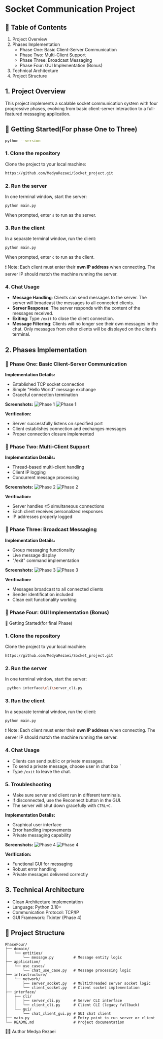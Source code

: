 ﻿# Socket Communication Project 

## 📑 Table of Contents
1. Project Overview
2. Phases Implementation
   - Phase One: Basic Client-Server Communication
   - Phase Two: Multi-Client Support
   - Phase Three: Broadcast Messaging
   - Phase Four: GUI Implementation (Bonus)
3. Technical Architecture
4. Project Structure


## 1. Project Overview
This project implements a scalable socket communication system with four progressive phases, evolving from basic client-server interaction to a full-featured messaging application.

## 🚀 Getting Started(For phase One to Three)

```bash
python --version
```

### 1. Clone the repository

Clone the project to your local machine:

```bash
https://github.com/MedyaRezaei/Socket_project.git
```

### 2. Run the server

In one terminal window, start the server:

```bash
python main.py
```

When prompted, enter `s` to run as the server.

### 3. Run the client

In a separate terminal window, run the client:

```bash
python main.py
```

When prompted, enter `c` to run as the client.

❗ Note: Each client must enter their **own IP address** when connecting.
The server IP should match the machine running the server.

### 4. Chat Usage

- **Message Handling**: Clients can send messages to the server. The server will broadcast the messages to all connected clients.
- **Server Response**: The server responds with the content of the messages received.
- **Exiting**: Type `/exit` to close the client connection.
- **Message Filtering**: Clients will no longer see their own messages in the chat. Only messages from other clients will be displayed on the client’s terminal.


## 2. Phases Implementation

### 🔹 Phase One: Basic Client-Server Communication
**Implementation Details:**
- Established TCP socket connection
- Simple "Hello World" message exchange
- Graceful connection termination

**Screenshots:**
![Phase 1 ](image/image1.png)
![Phase 1 ](image/image2.png)

**Verification:**
- Server successfully listens on specified port
- Client establishes connection and exchanges messages
- Proper connection closure implemented

### 🔹 Phase Two: Multi-Client Support
**Implementation Details:**
- Thread-based multi-client handling
- Client IP logging
- Concurrent message processing

**Screenshots:**
![Phase 2 ](image/image3.png)
![Phase 2 ](image/image4.png)

**Verification:**
- Server handles ≥5 simultaneous connections
- Each client receives personalized responses
- IP addresses properly logged

### 🔹 Phase Three: Broadcast Messaging
**Implementation Details:**
- Group messaging functionality
- Live message display
- "/exit" command implementation

**Screenshots:**
![Phase 3 ](image/image5.png)
![Phase 3 ](image/image6.png)

**Verification:**
- Messages broadcast to all connected clients
- Sender identification included
- Clean exit functionality working

### 🔹 Phase Four: GUI Implementation (Bonus)
🚀 Getting Started(for final Phase)

### 1. Clone the repository

Clone the project to your local machine:



```bash
https://github.com/MedyaRezaei/Socket_project.git
```


### 2. Run the server

In one terminal window, start the server:
```bash
 python interface\cli\server_cli.py
```
### 3. Run the client

In a separate terminal window, run the client:
```bash
python main.py
```

❗ Note: Each client must enter their **own IP address** when connecting.
The server IP should match the machine running the server.
### 4. Chat Usage

- Clients can send public or private messages.
- To send a private message, choose user in chat box `
- Type `/exit` to leave the chat.

### 5. Troubleshooting

- Make sure server and client run in different terminals.
- If disconnected, use the Reconnect button in the GUI.
- The server will shut down gracefully with `CTRL+C`.

**Implementation Details:**
- Graphical user interface
- Error handling improvements
- Private messaging capability

**Screenshots:**
![Phase 4 ](image/image7.png)
![Phase 4 ](image/image8.png)



**Verification:**
- Functional GUI for messaging
- Robust error handling
- Private messages delivered correctly

## 3. Technical Architecture
- Clean Architecture implementation
- Language: Python 3.10+
- Communication Protocol: TCP/IP
- GUI Framework: Tkinter (Phase 4)

## 📁 Project Structure

```
PhaseFour/
├── domain/
│   └── entities/
│       └── message.py         # Message entity logic  
├── application/
│   └── use_cases/
│       └── chat_use_case.py   # Message processing logic  
├── infrastructure/
│   └── network/
│       ├── server_socket.py   # Multithreaded server socket logic  
│       └── client_socket.py   # Client socket implementation  
├── interface/
│   ├── cli/
│   │   ├── server_cli.py      # Server CLI interface  
│   │   └── client_cli.py      # Client CLI (legacy fallback)  
│   └── gui/
│       └── chat_client_gui.py # GUI chat client  
├── main.py                    # Entry point to run server or client  
└── README.md                  # Project documentation
```


👨‍💻 Author
Medya Rezaei
